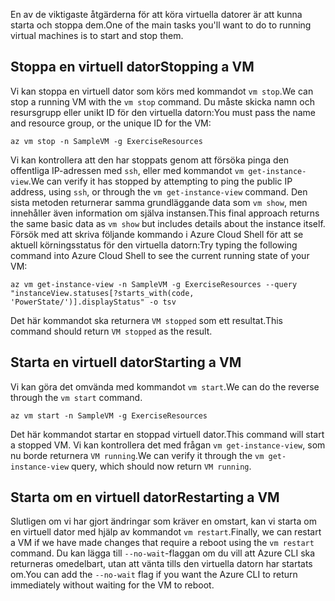 <span data-ttu-id="4eb77-101">En av de viktigaste åtgärderna för att köra virtuella datorer är att kunna starta och stoppa dem.</span><span class="sxs-lookup"><span data-stu-id="4eb77-101">One of the main tasks you'll want to do to running virtual machines is to start and stop them.</span></span>

## <a name="stopping-a-vm"></a><span data-ttu-id="4eb77-102">Stoppa en virtuell dator</span><span class="sxs-lookup"><span data-stu-id="4eb77-102">Stopping a VM</span></span>

<span data-ttu-id="4eb77-103">Vi kan stoppa en virtuell dator som körs med kommandot `vm stop`.</span><span class="sxs-lookup"><span data-stu-id="4eb77-103">We can stop a running VM with the `vm stop` command.</span></span> <span data-ttu-id="4eb77-104">Du måste skicka namn och resursgrupp eller unikt ID för den virtuella datorn:</span><span class="sxs-lookup"><span data-stu-id="4eb77-104">You must pass the name and resource group, or the unique ID for the VM:</span></span>

```azurecli
az vm stop -n SampleVM -g ExerciseResources
```

<span data-ttu-id="4eb77-105">Vi kan kontrollera att den har stoppats genom att försöka pinga den offentliga IP-adressen med `ssh`, eller med kommandot `vm get-instance-view`.</span><span class="sxs-lookup"><span data-stu-id="4eb77-105">We can verify it has stopped by attempting to ping the public IP address, using `ssh`, or through the `vm get-instance-view` command.</span></span> <span data-ttu-id="4eb77-106">Den sista metoden returnerar samma grundläggande data som `vm show`, men innehåller även information om själva instansen.</span><span class="sxs-lookup"><span data-stu-id="4eb77-106">This final approach returns the same basic data as `vm show` but includes details about the instance itself.</span></span> <span data-ttu-id="4eb77-107">Försök med att skriva följande kommando i Azure Cloud Shell för att se aktuell körningsstatus för den virtuella datorn:</span><span class="sxs-lookup"><span data-stu-id="4eb77-107">Try typing the following command into Azure Cloud Shell to see the current running state of your VM:</span></span>

```azurecli
az vm get-instance-view -n SampleVM -g ExerciseResources --query "instanceView.statuses[?starts_with(code, 'PowerState/')].displayStatus" -o tsv
```

<span data-ttu-id="4eb77-108">Det här kommandot ska returnera `VM stopped` som ett resultat.</span><span class="sxs-lookup"><span data-stu-id="4eb77-108">This command should return `VM stopped` as the result.</span></span>

## <a name="starting-a-vm"></a><span data-ttu-id="4eb77-109">Starta en virtuell dator</span><span class="sxs-lookup"><span data-stu-id="4eb77-109">Starting a VM</span></span>

<span data-ttu-id="4eb77-110">Vi kan göra det omvända med kommandot `vm start`.</span><span class="sxs-lookup"><span data-stu-id="4eb77-110">We can do the reverse through the `vm start` command.</span></span>

```azurecli
az vm start -n SampleVM -g ExerciseResources
```

<span data-ttu-id="4eb77-111">Det här kommandot startar en stoppad virtuell dator.</span><span class="sxs-lookup"><span data-stu-id="4eb77-111">This command will start a stopped VM.</span></span> <span data-ttu-id="4eb77-112">Vi kan kontrollera det med frågan `vm get-instance-view`, som nu borde returnera `VM running`.</span><span class="sxs-lookup"><span data-stu-id="4eb77-112">We can verify it through the `vm get-instance-view` query, which should now return `VM running`.</span></span>

## <a name="restarting-a-vm"></a><span data-ttu-id="4eb77-113">Starta om en virtuell dator</span><span class="sxs-lookup"><span data-stu-id="4eb77-113">Restarting a VM</span></span>

<span data-ttu-id="4eb77-114">Slutligen om vi har gjort ändringar som kräver en omstart, kan vi starta om en virtuell dator med hjälp av kommandot `vm restart`.</span><span class="sxs-lookup"><span data-stu-id="4eb77-114">Finally, we can restart a VM if we have made changes that require a reboot using the `vm restart` command.</span></span> <span data-ttu-id="4eb77-115">Du kan lägga till `--no-wait`-flaggan om du vill att Azure CLI ska returneras omedelbart, utan att vänta tills den virtuella datorn har startats om.</span><span class="sxs-lookup"><span data-stu-id="4eb77-115">You can add the `--no-wait` flag if you want the Azure CLI to return immediately without waiting for the VM to reboot.</span></span>

